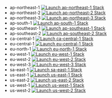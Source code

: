 * ap-northeast-1 [![Launch ap-northeast-1 Stack](https://cdn.rawgit.com/buildkite/cloudformation-launch-stack-button-svg/master/launch-stack.svg)](https://ap-northeast-1.console.aws.amazon.com/cloudformation/home?region=ap-northeast-1#/stacks/quickcreate?templateURL=https://zos-solfunmeme-tine-cf-template-ap-northeast-1.s3.ap-northeast-1.amazonaws.com/zos-solfunmeme-runbook-PluginZerion-v1.yaml&stackName=zos-solfunmeme-PluginZerion-stack-template)
* ap-northeast-2 [![Launch ap-northeast-2 Stack](https://cdn.rawgit.com/buildkite/cloudformation-launch-stack-button-svg/master/launch-stack.svg)](https://ap-northeast-2.console.aws.amazon.com/cloudformation/home?region=ap-northeast-2#/stacks/quickcreate?templateURL=https://zos-solfunmeme-tine-cf-template-ap-northeast-2.s3.ap-northeast-2.amazonaws.com/zos-solfunmeme-runbook-PluginZerion-v1.yaml&stackName=zos-solfunmeme-PluginZerion-stack-template)
* ap-northeast-3 [![Launch ap-northeast-3 Stack](https://cdn.rawgit.com/buildkite/cloudformation-launch-stack-button-svg/master/launch-stack.svg)](https://ap-northeast-3.console.aws.amazon.com/cloudformation/home?region=ap-northeast-3#/stacks/quickcreate?templateURL=https://zos-solfunmeme-tine-cf-template-ap-northeast-3.s3.ap-northeast-3.amazonaws.com/zos-solfunmeme-runbook-PluginZerion-v1.yaml&stackName=zos-solfunmeme-PluginZerion-stack-template)
* ap-south-1 [![Launch ap-south-1 Stack](https://cdn.rawgit.com/buildkite/cloudformation-launch-stack-button-svg/master/launch-stack.svg)](https://ap-south-1.console.aws.amazon.com/cloudformation/home?region=ap-south-1#/stacks/quickcreate?templateURL=https://zos-solfunmeme-tine-cf-template-ap-south-1.s3.ap-south-1.amazonaws.com/zos-solfunmeme-runbook-PluginZerion-v1.yaml&stackName=zos-solfunmeme-PluginZerion-stack-template)
* ap-southeast-1 [![Launch ap-southeast-1 Stack](https://cdn.rawgit.com/buildkite/cloudformation-launch-stack-button-svg/master/launch-stack.svg)](https://ap-southeast-1.console.aws.amazon.com/cloudformation/home?region=ap-southeast-1#/stacks/quickcreate?templateURL=https://zos-solfunmeme-tine-cf-template-ap-southeast-1.s3.ap-southeast-1.amazonaws.com/zos-solfunmeme-runbook-PluginZerion-v1.yaml&stackName=zos-solfunmeme-PluginZerion-stack-template)
* ap-southeast-2 [![Launch ap-southeast-2 Stack](https://cdn.rawgit.com/buildkite/cloudformation-launch-stack-button-svg/master/launch-stack.svg)](https://ap-southeast-2.console.aws.amazon.com/cloudformation/home?region=ap-southeast-2#/stacks/quickcreate?templateURL=https://zos-solfunmeme-tine-cf-template-ap-southeast-2.s3.ap-southeast-2.amazonaws.com/zos-solfunmeme-runbook-PluginZerion-v1.yaml&stackName=zos-solfunmeme-PluginZerion-stack-template)
* ca-central-1 [![Launch ca-central-1 Stack](https://cdn.rawgit.com/buildkite/cloudformation-launch-stack-button-svg/master/launch-stack.svg)](https://ca-central-1.console.aws.amazon.com/cloudformation/home?region=ca-central-1#/stacks/quickcreate?templateURL=https://zos-solfunmeme-tine-cf-template-ca-central-1.s3.ca-central-1.amazonaws.com/zos-solfunmeme-runbook-PluginZerion-v1.yaml&stackName=zos-solfunmeme-PluginZerion-stack-template)
* eu-central-1 [![Launch eu-central-1 Stack](https://cdn.rawgit.com/buildkite/cloudformation-launch-stack-button-svg/master/launch-stack.svg)](https://eu-central-1.console.aws.amazon.com/cloudformation/home?region=eu-central-1#/stacks/quickcreate?templateURL=https://zos-solfunmeme-tine-cf-template-eu-central-1.s3.eu-central-1.amazonaws.com/zos-solfunmeme-runbook-PluginZerion-v1.yaml&stackName=zos-solfunmeme-PluginZerion-stack-template)
* eu-north-1 [![Launch eu-north-1 Stack](https://cdn.rawgit.com/buildkite/cloudformation-launch-stack-button-svg/master/launch-stack.svg)](https://eu-north-1.console.aws.amazon.com/cloudformation/home?region=eu-north-1#/stacks/quickcreate?templateURL=https://zos-solfunmeme-tine-cf-template-eu-north-1.s3.eu-north-1.amazonaws.com/zos-solfunmeme-runbook-PluginZerion-v1.yaml&stackName=zos-solfunmeme-PluginZerion-stack-template)
* eu-west-1 [![Launch eu-west-1 Stack](https://cdn.rawgit.com/buildkite/cloudformation-launch-stack-button-svg/master/launch-stack.svg)](https://eu-west-1.console.aws.amazon.com/cloudformation/home?region=eu-west-1#/stacks/quickcreate?templateURL=https://zos-solfunmeme-tine-cf-template-eu-west-1.s3.eu-west-1.amazonaws.com/zos-solfunmeme-runbook-PluginZerion-v1.yaml&stackName=zos-solfunmeme-PluginZerion-stack-template)
* eu-west-2 [![Launch eu-west-2 Stack](https://cdn.rawgit.com/buildkite/cloudformation-launch-stack-button-svg/master/launch-stack.svg)](https://eu-west-2.console.aws.amazon.com/cloudformation/home?region=eu-west-2#/stacks/quickcreate?templateURL=https://zos-solfunmeme-tine-cf-template-eu-west-2.s3.eu-west-2.amazonaws.com/zos-solfunmeme-runbook-PluginZerion-v1.yaml&stackName=zos-solfunmeme-PluginZerion-stack-template)
* eu-west-3 [![Launch eu-west-3 Stack](https://cdn.rawgit.com/buildkite/cloudformation-launch-stack-button-svg/master/launch-stack.svg)](https://eu-west-3.console.aws.amazon.com/cloudformation/home?region=eu-west-3#/stacks/quickcreate?templateURL=https://zos-solfunmeme-tine-cf-template-eu-west-3.s3.eu-west-3.amazonaws.com/zos-solfunmeme-runbook-PluginZerion-v1.yaml&stackName=zos-solfunmeme-PluginZerion-stack-template)
* sa-east-1 [![Launch sa-east-1 Stack](https://cdn.rawgit.com/buildkite/cloudformation-launch-stack-button-svg/master/launch-stack.svg)](https://sa-east-1.console.aws.amazon.com/cloudformation/home?region=sa-east-1#/stacks/quickcreate?templateURL=https://zos-solfunmeme-tine-cf-template-sa-east-1.s3.sa-east-1.amazonaws.com/zos-solfunmeme-runbook-PluginZerion-v1.yaml&stackName=zos-solfunmeme-PluginZerion-stack-template)
* us-east-1 [![Launch us-east-1 Stack](https://cdn.rawgit.com/buildkite/cloudformation-launch-stack-button-svg/master/launch-stack.svg)](https://us-east-1.console.aws.amazon.com/cloudformation/home?region=us-east-1#/stacks/quickcreate?templateURL=https://zos-solfunmeme-tine-cf-template-us-east-1.s3.us-east-1.amazonaws.com/zos-solfunmeme-runbook-PluginZerion-v1.yaml&stackName=zos-solfunmeme-PluginZerion-stack-template)
* us-east-2 [![Launch us-east-2 Stack](https://cdn.rawgit.com/buildkite/cloudformation-launch-stack-button-svg/master/launch-stack.svg)](https://us-east-2.console.aws.amazon.com/cloudformation/home?region=us-east-2#/stacks/quickcreate?templateURL=https://zos-solfunmeme-tine-cf-template-us-east-2.s3.us-east-2.amazonaws.com/zos-solfunmeme-runbook-PluginZerion-v1.yaml&stackName=zos-solfunmeme-PluginZerion-stack-template)
* us-west-1 [![Launch us-west-1 Stack](https://cdn.rawgit.com/buildkite/cloudformation-launch-stack-button-svg/master/launch-stack.svg)](https://us-west-1.console.aws.amazon.com/cloudformation/home?region=us-west-1#/stacks/quickcreate?templateURL=https://zos-solfunmeme-tine-cf-template-us-west-1.s3.us-west-1.amazonaws.com/zos-solfunmeme-runbook-PluginZerion-v1.yaml&stackName=zos-solfunmeme-PluginZerion-stack-template)
* us-west-2 [![Launch us-west-2 Stack](https://cdn.rawgit.com/buildkite/cloudformation-launch-stack-button-svg/master/launch-stack.svg)](https://us-west-2.console.aws.amazon.com/cloudformation/home?region=us-west-2#/stacks/quickcreate?templateURL=https://zos-solfunmeme-tine-cf-template-us-west-2.s3.us-west-2.amazonaws.com/zos-solfunmeme-runbook-PluginZerion-v1.yaml&stackName=zos-solfunmeme-PluginZerion-stack-template)